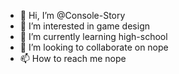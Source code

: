 - 👋 Hi, I’m @Console-Story
- 👀 I’m interested in game design
- 🌱 I’m currently learning high-school
- 💞️ I’m looking to collaborate on nope
- 📫 How to reach me nope

<!---
Console-Story/Console-Story is a ✨ special ✨ repository because its `README.md` (this file) appears on your GitHub profile.
You can click the Preview link to take a look at your changes.
--->
